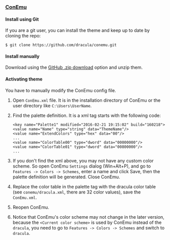 ### [ConEmu](http://conemu.github.io/)

#### Install using Git

If you are a git user, you can install the theme and keep up to date by cloning the repo:

    $ git clone https://github.com/dracula/conemu.git

#### Install manually

Download using the [GitHub .zip download](https://github.com/dracula/conemu/archive/master.zip) option and unzip them.

#### Activating theme

You have to manually modify the ConEmu config file.

1.  Open `ConEmu.xml` file. It is in the installation directory of ConEmu or the user directory like `C:\Users\UserName`.
2.  Find the palette definition. It is a xml tag starts with the following code:
    
        <key name="Palette1" modified="2016-02-21 19:15:02" build="160218">
        <value name="Name" type="string" data="ThemeName"/>
        <value name="ExtendColors" type="hex" data="00"/>
        ...
        <value name="ColorTable00" type="dword" data="00000000"/>
        <value name="ColorTable01" type="dword" data="00800000"/>
        ...
    
3.  If you don't find the xml above, you may not have any custom color scheme. So open ConEmu `Settings` dialog (Win+Alt+P), and go to `Features -> Colors -> Schemes`, enter a name and click Save, then the palette definition will be generated. Close ConEmu.
4.  Replace the color table in the palette tag with the dracula color table (see `conemu/dracula.xml`, there are 32 color values), save the `ConEmu.xml`.
5.  Reopen ConEmu.
6.  Notice that ConEmu's color scheme may not change in the later version, because the `<Current color scheme>` is used by ConEmu instead of the `dracula`, you need to go to `Features -> Colors -> Schemes` and switch to `dracula`.
